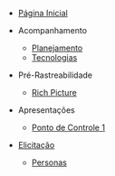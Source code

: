 - [Página Inicial](README.md)

- Acompanhamento
  - [Planejamento](./acompanhamento/planejamento.md)
  - [Tecnologias](./tecnologias/tecnologias.md)

- Pré-Rastreabilidade
  - [Rich Picture](./pre-rastreabilidade/richPicture.md)

- Apresentações
  - [Ponto de Controle 1](./apresentacoes/ponto_controle_1.md)


- [Elicitação](#)
  - [Personas](./elicitacao/personas.md)

<!-- - [Priorização](#)

- [Modelagem](#)

- [Análise](#)

- [Pós-Rastreabilidade](#) -->